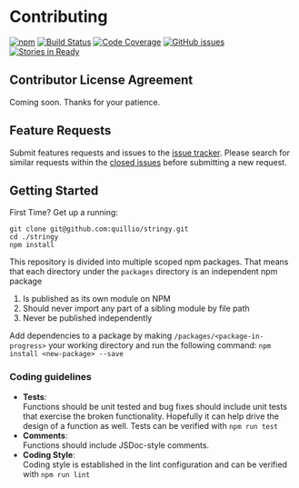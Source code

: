 # Contributing
[![npm][npm-badge]][npm]
[![Build Status][ci-badge]][ci]
[![Code Coverage][code-cov-badge]][code-cov]
[![GitHub issues][issues-badge]][issues]
[![Stories in Ready][waffle-badge]][waffle]



## Contributor License Agreement
Coming soon. Thanks for your patience.

## Feature Requests
Submit features  requests and issues to the [issue tracker](https://github.com/quillio/stringy/issues). Please search for similar requests within the [closed issues](https://github.com/quillio/stringy/issues?q=is%3Aissue+is%3Aclosed) before submitting a new request.

## Getting Started
First Time? Get up a running:
```
git clone git@github.com:quillio/stringy.git
cd ./stringy
npm install
```
This repository is divided into multiple scoped npm packages. That means
that each directory under the `packages` directory is an independent npm package
1. Is published as its own module on NPM
2. Should never import any part of a sibling module by file path
3. Never be published independently

Add dependencies to a package by making `/packages/<package-in-progress>` your working directory and run the following command:
```npm install <new-package> --save```
 
### Coding guidelines

* **Tests**:  
Functions should be unit tested and bug fixes should include unit tests that exercise the broken functionality. Hopefully it can help drive the design of a function as well. Tests can be verified with `npm run test`
* **Comments**:  
Functions should include JSDoc-style comments.
* **Coding Style**:  
Coding style is established in the lint configuration and can be verified with `npm run lint`

[ci]: https://travis-ci.org/Quillio/stringy
[ci-badge]: https://travis-ci.org/Quillio/stringy.svg?branch=master

[issues]: https://github.com/Quillio/stringy/issues
[issues-badge]: https://img.shields.io/github/issues/Quillio/stringy.svg

[waffle]: http://waffle.io/Quillio/stringy
[waffle-badge]: https://img.shields.io/waffle/label/Quillio/stringy.svg

[npm]: https://www.npmjs.com/package/@quillio/stringy
[npm-badge]: https://img.shields.io/npm/v/stringy.svg?style=flat

[code-cov]: https://codecov.io/gh/Quillio/stringy
[code-cov-badge]: https://codecov.io/gh/Quillio/stringy/branch/master/graph/badge.svg


